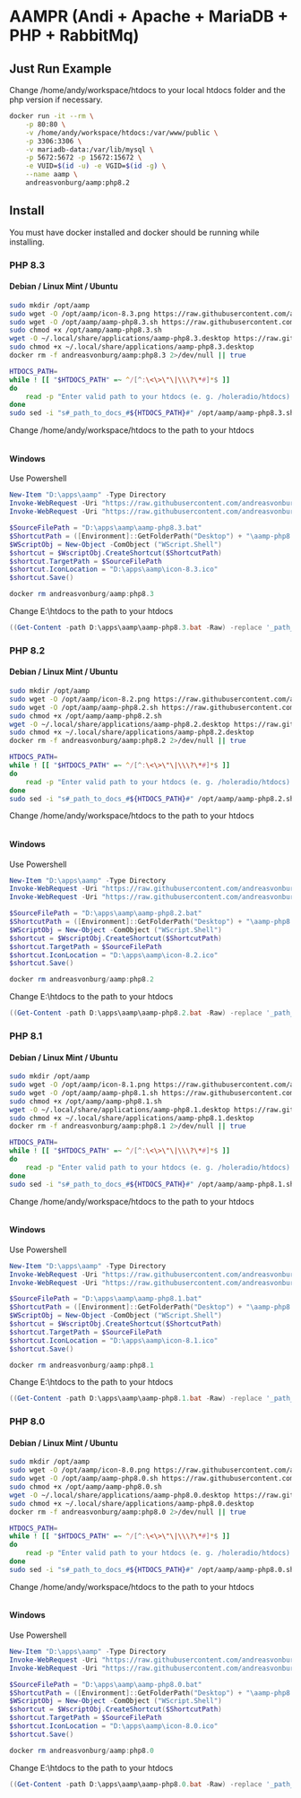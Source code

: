 # AAMPR (Andi + Apache + MariaDB + PHP + RabbitMq)


## Just Run Example

Change /home/andy/workspace/htdocs to your local htdocs folder and the php version if necessary.

```bash
docker run -it --rm \
    -p 80:80 \
    -v /home/andy/workspace/htdocs:/var/www/public \
    -p 3306:3306 \
    -v mariadb-data:/var/lib/mysql \
    -p 5672:5672 -p 15672:15672 \
    -e VUID=$(id -u) -e VGID=$(id -g) \
    --name aamp \
    andreasvonburg/aamp:php8.2
```


## Install

You must have docker installed and docker should be running while installing.


### PHP 8.3

#### Debian / Linux Mint / Ubuntu

```bash
sudo mkdir /opt/aamp
sudo wget -O /opt/aamp/icon-8.3.png https://raw.githubusercontent.com/andreasvonburg/aamp/main/bin/php/icon-8.3.png
sudo wget -O /opt/aamp/aamp-php8.3.sh https://raw.githubusercontent.com/andreasvonburg/aamp/main/bin/php/aamp-php8.3.sh
sudo chmod +x /opt/aamp/aamp-php8.3.sh
wget -O ~/.local/share/applications/aamp-php8.3.desktop https://raw.githubusercontent.com/andreasvonburg/aamp/main/bin/php/aamp-php8.3.desktop
sudo chmod +x ~/.local/share/applications/aamp-php8.3.desktop
docker rm -f andreasvonburg/aamp:php8.3 2>/dev/null || true

HTDOCS_PATH=
while ! [[ "$HTDOCS_PATH" =~ ^/[^:\<\>\"\|\\\?\*#]*$ ]]
do
    read -p "Enter valid path to your htdocs (e. g. /holeradio/htdocs): " HTDOCS_PATH
done
sudo sed -i "s#_path_to_docs_#${HTDOCS_PATH}#" /opt/aamp/aamp-php8.3.sh
```



Change /home/andy/workspace/htdocs to the path to your htdocs

```bash

```


#### Windows

Use Powershell

```powershell
New-Item "D:\apps\aamp" -Type Directory 
Invoke-WebRequest -Uri "https://raw.githubusercontent.com/andreasvonburg/aamp/main/bin/php/aamp-php8.3.bat" -OutFile "D:\apps\aamp\aamp-php8.3.bat"
Invoke-WebRequest -Uri "https://raw.githubusercontent.com/andreasvonburg/aamp/main/bin/php/icon.ico" -OutFile "D:\apps\aamp\icon.ico"

$SourceFilePath = "D:\apps\aamp\aamp-php8.3.bat"
$ShortcutPath = ([Environment]::GetFolderPath("Desktop") + "\aamp-php8.3.lnk")
$WScriptObj = New-Object -ComObject ("WScript.Shell")
$shortcut = $WscriptObj.CreateShortcut($ShortcutPath)
$shortcut.TargetPath = $SourceFilePath
$shortcut.IconLocation = "D:\apps\aamp\icon-8.3.ico"
$shortcut.Save()

docker rm andreasvonburg/aamp:php8.3
```

Change E:\htdocs to the path to your htdocs

```powershell
((Get-Content -path D:\apps\aamp\aamp-php8.3.bat -Raw) -replace '_path_to_docs_','E:\htdocs') | Set-Content -Path D:\apps\aamp\aamp-php8.3.bat
```


### PHP 8.2

#### Debian / Linux Mint / Ubuntu

```bash
sudo mkdir /opt/aamp
sudo wget -O /opt/aamp/icon-8.2.png https://raw.githubusercontent.com/andreasvonburg/aamp/main/bin/php/icon-8.2.png
sudo wget -O /opt/aamp/aamp-php8.2.sh https://raw.githubusercontent.com/andreasvonburg/aamp/main/bin/php/aamp-php8.2.sh
sudo chmod +x /opt/aamp/aamp-php8.2.sh
wget -O ~/.local/share/applications/aamp-php8.2.desktop https://raw.githubusercontent.com/andreasvonburg/aamp/main/bin/php/aamp-php8.2.desktop
sudo chmod +x ~/.local/share/applications/aamp-php8.2.desktop
docker rm -f andreasvonburg/aamp:php8.2 2>/dev/null || true

HTDOCS_PATH=
while ! [[ "$HTDOCS_PATH" =~ ^/[^:\<\>\"\|\\\?\*#]*$ ]]
do
    read -p "Enter valid path to your htdocs (e. g. /holeradio/htdocs): " HTDOCS_PATH
done
sudo sed -i "s#_path_to_docs_#${HTDOCS_PATH}#" /opt/aamp/aamp-php8.2.sh
```



Change /home/andy/workspace/htdocs to the path to your htdocs

```bash

```


#### Windows

Use Powershell

```powershell
New-Item "D:\apps\aamp" -Type Directory 
Invoke-WebRequest -Uri "https://raw.githubusercontent.com/andreasvonburg/aamp/main/bin/php/aamp-php8.2.bat" -OutFile "D:\apps\aamp\aamp-php8.2.bat"
Invoke-WebRequest -Uri "https://raw.githubusercontent.com/andreasvonburg/aamp/main/bin/php/icon.ico" -OutFile "D:\apps\aamp\icon.ico"

$SourceFilePath = "D:\apps\aamp\aamp-php8.2.bat"
$ShortcutPath = ([Environment]::GetFolderPath("Desktop") + "\aamp-php8.2.lnk")
$WScriptObj = New-Object -ComObject ("WScript.Shell")
$shortcut = $WscriptObj.CreateShortcut($ShortcutPath)
$shortcut.TargetPath = $SourceFilePath
$shortcut.IconLocation = "D:\apps\aamp\icon-8.2.ico"
$shortcut.Save()

docker rm andreasvonburg/aamp:php8.2
```

Change E:\htdocs to the path to your htdocs

```powershell
((Get-Content -path D:\apps\aamp\aamp-php8.2.bat -Raw) -replace '_path_to_docs_','E:\htdocs') | Set-Content -Path D:\apps\aamp\aamp-php8.2.bat
```


### PHP 8.1

#### Debian / Linux Mint / Ubuntu

```bash
sudo mkdir /opt/aamp
sudo wget -O /opt/aamp/icon-8.1.png https://raw.githubusercontent.com/andreasvonburg/aamp/main/bin/php/icon-8.1.png
sudo wget -O /opt/aamp/aamp-php8.1.sh https://raw.githubusercontent.com/andreasvonburg/aamp/main/bin/php/aamp-php8.1.sh
sudo chmod +x /opt/aamp/aamp-php8.1.sh
wget -O ~/.local/share/applications/aamp-php8.1.desktop https://raw.githubusercontent.com/andreasvonburg/aamp/main/bin/php/aamp-php8.1.desktop
sudo chmod +x ~/.local/share/applications/aamp-php8.1.desktop
docker rm -f andreasvonburg/aamp:php8.1 2>/dev/null || true

HTDOCS_PATH=
while ! [[ "$HTDOCS_PATH" =~ ^/[^:\<\>\"\|\\\?\*#]*$ ]]
do
    read -p "Enter valid path to your htdocs (e. g. /holeradio/htdocs): " HTDOCS_PATH
done
sudo sed -i "s#_path_to_docs_#${HTDOCS_PATH}#" /opt/aamp/aamp-php8.1.sh
```



Change /home/andy/workspace/htdocs to the path to your htdocs

```bash

```


#### Windows

Use Powershell

```powershell
New-Item "D:\apps\aamp" -Type Directory 
Invoke-WebRequest -Uri "https://raw.githubusercontent.com/andreasvonburg/aamp/main/bin/php/aamp-php8.1.bat" -OutFile "D:\apps\aamp\aamp-php8.1.bat"
Invoke-WebRequest -Uri "https://raw.githubusercontent.com/andreasvonburg/aamp/main/bin/php/icon.ico" -OutFile "D:\apps\aamp\icon.ico"

$SourceFilePath = "D:\apps\aamp\aamp-php8.1.bat"
$ShortcutPath = ([Environment]::GetFolderPath("Desktop") + "\aamp-php8.1.lnk")
$WScriptObj = New-Object -ComObject ("WScript.Shell")
$shortcut = $WscriptObj.CreateShortcut($ShortcutPath)
$shortcut.TargetPath = $SourceFilePath
$shortcut.IconLocation = "D:\apps\aamp\icon-8.1.ico"
$shortcut.Save()

docker rm andreasvonburg/aamp:php8.1
```

Change E:\htdocs to the path to your htdocs

```powershell
((Get-Content -path D:\apps\aamp\aamp-php8.1.bat -Raw) -replace '_path_to_docs_','E:\htdocs') | Set-Content -Path D:\apps\aamp\aamp-php8.1.bat
```


### PHP 8.0

#### Debian / Linux Mint / Ubuntu

```bash
sudo mkdir /opt/aamp
sudo wget -O /opt/aamp/icon-8.0.png https://raw.githubusercontent.com/andreasvonburg/aamp/main/bin/php/icon-8.0.png
sudo wget -O /opt/aamp/aamp-php8.0.sh https://raw.githubusercontent.com/andreasvonburg/aamp/main/bin/php/aamp-php8.0.sh
sudo chmod +x /opt/aamp/aamp-php8.0.sh
wget -O ~/.local/share/applications/aamp-php8.0.desktop https://raw.githubusercontent.com/andreasvonburg/aamp/main/bin/php/aamp-php8.0.desktop
sudo chmod +x ~/.local/share/applications/aamp-php8.0.desktop
docker rm -f andreasvonburg/aamp:php8.0 2>/dev/null || true

HTDOCS_PATH=
while ! [[ "$HTDOCS_PATH" =~ ^/[^:\<\>\"\|\\\?\*#]*$ ]]
do
    read -p "Enter valid path to your htdocs (e. g. /holeradio/htdocs): " HTDOCS_PATH
done
sudo sed -i "s#_path_to_docs_#${HTDOCS_PATH}#" /opt/aamp/aamp-php8.0.sh
```



Change /home/andy/workspace/htdocs to the path to your htdocs

```bash

```


#### Windows

Use Powershell

```powershell
New-Item "D:\apps\aamp" -Type Directory 
Invoke-WebRequest -Uri "https://raw.githubusercontent.com/andreasvonburg/aamp/main/bin/php/aamp-php8.0.bat" -OutFile "D:\apps\aamp\aamp-php8.0.bat"
Invoke-WebRequest -Uri "https://raw.githubusercontent.com/andreasvonburg/aamp/main/bin/php/icon.ico" -OutFile "D:\apps\aamp\icon.ico"

$SourceFilePath = "D:\apps\aamp\aamp-php8.0.bat"
$ShortcutPath = ([Environment]::GetFolderPath("Desktop") + "\aamp-php8.0.lnk")
$WScriptObj = New-Object -ComObject ("WScript.Shell")
$shortcut = $WscriptObj.CreateShortcut($ShortcutPath)
$shortcut.TargetPath = $SourceFilePath
$shortcut.IconLocation = "D:\apps\aamp\icon-8.0.ico"
$shortcut.Save()

docker rm andreasvonburg/aamp:php8.0
```

Change E:\htdocs to the path to your htdocs

```powershell
((Get-Content -path D:\apps\aamp\aamp-php8.0.bat -Raw) -replace '_path_to_docs_','E:\htdocs') | Set-Content -Path D:\apps\aamp\aamp-php8.0.bat
```
